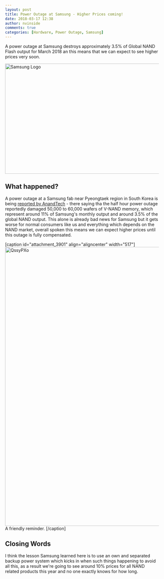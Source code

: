 ```yaml
---
layout: post
title: Power Outage at Samsung - Higher Prices coming!
date: 2018-03-17 12:38
author: nvinside
comments: true
categories: [Hardware, Power Outage, Samsung]
---
```

A power outage at Samsung destroys approximately 3.5% of Global NAND Flash output for March 2018 an this means that we can expect to see higher prices very soon.

<img class="  wp-image-3900 aligncenter" src="https://chefkochblog.files.wordpress.com/2018/03/samsung-logo.png" alt="Samsung Logo" width="539" height="360" />

<!--more-->

<h2>What happened?</h2>

A power outage at a Samsung fab near Pyeongtaek region in South Korea is being <a href="https://www.anandtech.com/show/12535/power-outage-at-samsungs-fab-destroys-3-percent-of-global-nand-flash-output" target="_blank" rel="noopener">reported by AnandTech</a> - there saying tha the half hour power outage reportedly damaged 50,000 to 60,000 wafers of V-NAND memory, which represent around 11% of Samsung's monthly output and around 3.5% of the global NAND output. This alone is already bad news for Samsung but it gets worse for normal consumers like us and everything which depends on the NAND market, overall spoken this means we can expect higher prices until this outage is fully compensated.

[caption id="attachment_3901" align="aligncenter" width="517"]<img class="  wp-image-3901 aligncenter" src="https://chefkochblog.files.wordpress.com/2018/03/qssypxo.jpg" alt="QssyPXo" width="517" height="911" /> A friendly reminder. [/caption]

<h2>Closing Words</h2>

I think the lesson Samsung learned here is to use an own and separated backup power system which kicks in when such things happening to avoid all this, as a result we're going to see around 10% prices for all NAND related products this year and no one exactly knows for how long.
